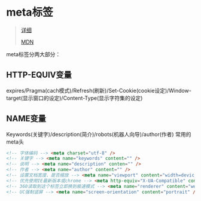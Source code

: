 # meta标签

> [详细](https://zhuanlan.zhihu.com/p/56233041)
>
> [MDN](https://developer.mozilla.org/zh-CN/docs/Web/HTML/Element/meta)

meta标签分两大部分：

## HTTP-EQUIV变量

expires/Pragma(cach模式)/Refresh(刷新)/Set-Cookie(cookie设定)/Window-target(显示窗口的设定)/Content-Type(显示字符集的设定)

## NAME变量

Keywords(关键字)/description(简介)/robots(机器人向导)/author(作者)
常用的meta头

```HTML
<!-- 字体编码 --> <meta charset="utf-8" />
<!-- 关键字 --> <meta name="keywords" content="" />
<!-- 说明 --> <meta name="description" conten="" />
<!-- 作者 --> <meta name="author" content="" />
<!-- 设置文档宽度、是否缩放 --> <meta name="viewport" content="width=device-width,initial-scale=1.0,user-scalable=no" />
<!-- 优先使用IE最新版本或chrome --> <meta http-equiv="X-UA-Compatible" content="IE=edge,chrome=1" />
<!-- 360读取到这个标签立即换到极速模式 --> <meta name="renderer" content="webkit" />
<!-- UC强制竖屏 --> <meta name="screen-orientation" content="portrait" />
```
